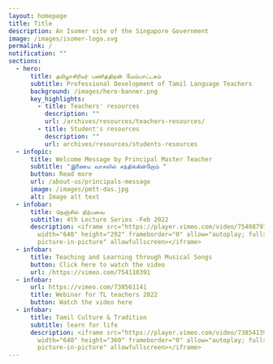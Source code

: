 ```yaml
---
layout: homepage
title: Title
description: An Isomer site of the Singapore Government
image: /images/isomer-logo.svg
permalink: /
notification: ""
sections:
  - hero:
      title: தமிழாசிரியர் பணித்திறன் மேம்பாட்டகம்
      subtitle: Professional Development of Tamil Language Teachers
      background: /images/hero-banner.png
      key_highlights:
        - title: Teachers' resources
          description: ""
          url: /archives/resources/teachers-resources/
        - title: Student's resources
          description: ""
          url: archives/resources/students-resources
  - infopic:
      title: Welcome Message by Principal Master Teacher
      subtitle: "இணைய வாசலில் சந்திக்கின்றோம் "
      button: Read more
      url: /about-us/principals-message
      image: /images/pmtt-das.jpg
      alt: Image alt text
  - infobar:
      title: நெஞ்சில் நிற்பவை
      subtitle: 4th Lecture Series -Feb 2022
      description: <iframe src="https://player.vimeo.com/video/754087974?h=cc312835d3"
        width="640" height="292" frameborder="0" allow="autoplay; fullscreen;
        picture-in-picture" allowfullscreen></iframe>
  - infobar:
      title: Teaching and Learning through Musical Songs
      button: Click here to watch the video
      url: /https://vimeo.com/754110391
  - infobar:
      url: https://vimeo.com/738561141
      title: Webinar for TL teachers 2022
      button: Watch the video here
  - infobar:
      title: Tamil Culture & Tradition
      subtitle: learn for life
      description: <iframe src="https://player.vimeo.com/video/738541396?h=1745415a83"
        width="640" height="360" frameborder="0" allow="autoplay; fullscreen;
        picture-in-picture" allowfullscreen></iframe>
---
```

